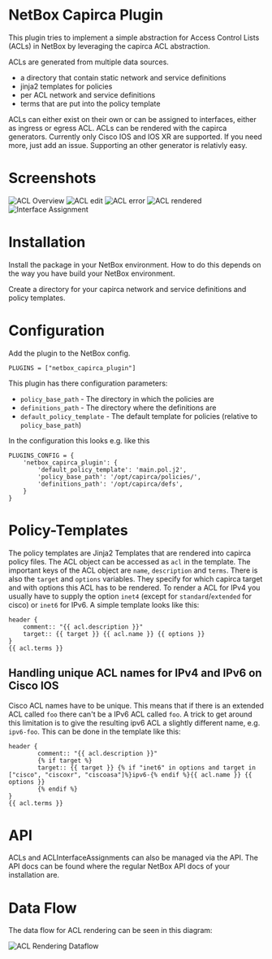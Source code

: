 # NetBox Capirca Plugin

This plugin tries to implement a simple abstraction for Access Control Lists
(ACLs) in NetBox by leveraging the capirca ACL abstraction.

ACLs are generated from multiple data sources.

- a directory that contain static network and service definitions
- jinja2 templates for policies
- per ACL network and service definitions
- terms that are put into the policy template

ACLs can either exist on their own or can be assigned to interfaces, either as
ingress or egress ACL.
ACLs can be rendered with the capirca generators. Currently only Cisco IOS and
IOS XR are supported. If you need more, just add an issue. Supporting an other
generator is relativly easy.

# Screenshots

![ACL Overview](docs/ACL-overview.png)
![ACL edit](docs/ACL-edit.png)
![ACL error](docs/ACL-error.png)
![ACL rendered](docs/ACL-renderd.png)
![Interface Assignment](docs/Interface-assignment-overview.png)

# Installation

Install the package in your NetBox environment. How to do this depends on
the way you have build your NetBox environment.

Create a directory for your capirca network and service definitions and
policy templates.

# Configuration

Add the plugin to the NetBox config.
```
PLUGINS = ["netbox_capirca_plugin"]
```

This plugin has there configuration parameters:

* `policy_base_path` - The directory in which the policies are
* `definitions_path` - The directory where the definitions are
* `default_policy_template` - The default template for policies (relative to
  `policy_base_path`)

In the configuration this looks e.g. like this

```
PLUGINS_CONFIG = {
    'netbox_capirca_plugin': {
        'default_policy_template': 'main.pol.j2',
        'policy_base_path': '/opt/capirca/policies/',
        'definitions_path': '/opt/capirca/defs',
    }
}
```

# Policy-Templates

The policy templates are Jinja2 Templates that are rendered into capirca policy
files.
The ACL object can be accessed as `acl` in the template.
The important keys of the ACL object are `name`, `description` and `terms`.
There is also the `target` and `options` variables.
They specify for which capirca target and with options this ACL has to be
rendered. To render a ACL for IPv4 you usually have to supply the option
`inet4` (except for `standard`/`extended` for cisco) or `inet6` for IPv6.
A simple template looks like this:

```
header {
	comment:: "{{ acl.description }}"
	target:: {{ target }} {{ acl.name }} {{ options }}
}
{{ acl.terms }}
```

## Handling unique ACL names for IPv4 and IPv6 on Cisco IOS

Cisco ACL names have to be unique. This means that if there is an extended ACL
called `foo` there can't be a IPv6 ACL called `foo`.
A trick to get around this limitation is to give the resulting ipv6 ACL a
slightly different name, e.g. `ipv6-foo`. This can be done in the template like
this:

```
header {
        comment:: "{{ acl.description }}"
        {% if target %}
        target:: {{ target }} {% if "inet6" in options and target in ["cisco", "ciscoxr", "ciscoasa"]%}ipv6-{% endif %}{{ acl.name }} {{ options }}
        {% endif %}
}
{{ acl.terms }}
```

# API

ACLs and ACLInterfaceAssignments can also be managed via the API. The API docs
can be found where the regular NetBox API docs of your installation are.

# Data Flow

The data flow for ACL rendering can be seen in this diagram:

![ACL Rendering Dataflow](docs/Dataflow.svg "Dataflow")
